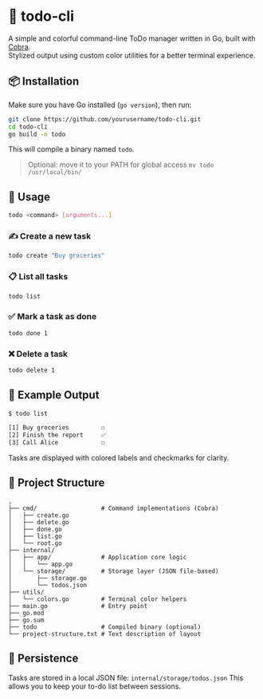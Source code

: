 # 📝 todo-cli

A simple and colorful command-line ToDo manager written in Go, built with [Cobra](https://github.com/spf13/cobra).  
Stylized output using custom color utilities for a better terminal experience.

## 📦 Installation

Make sure you have Go installed (`go version`), then run:

```bash
git clone https://github.com/yourusername/todo-cli.git
cd todo-cli
go build -o todo
```

This will compile a binary named `todo`.

> Optional: move it to your PATH for global access
> `mv todo /usr/local/bin/`

## 🚀 Usage

```bash
todo <command> [arguments...]
```

### ✍️ Create a new task

```bash
todo create "Buy groceries"
```

### 📋 List all tasks

```bash
todo list
```

### ✅ Mark a task as done

```bash
todo done 1
```

### ❌ Delete a task

```bash
todo delete 1
```

## 🎨 Example Output

```bash
$ todo list

[1] Buy groceries         ☐
[2] Finish the report     ✅
[3] Call Alice            ☐
```

Tasks are displayed with colored labels and checkmarks for clarity.

## 🧱 Project Structure

```
.
├── cmd/                  # Command implementations (Cobra)
│   ├── create.go
│   ├── delete.go
│   ├── done.go
│   ├── list.go
│   └── root.go
├── internal/
│   ├── app/              # Application core logic
│   │   └── app.go
│   └── storage/          # Storage layer (JSON file-based)
│       ├── storage.go
│       └── todos.json
├── utils/
│   └── colors.go         # Terminal color helpers
├── main.go               # Entry point
├── go.mod
├── go.sum
├── todo                  # Compiled binary (optional)
└── project-structure.txt # Text description of layout
```

## 💾 Persistence

Tasks are stored in a local JSON file:
`internal/storage/todos.json`
This allows you to keep your to-do list between sessions.
